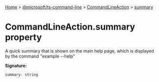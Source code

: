 [Home](./index) &gt; [@microsoft/ts-command-line](./ts-command-line.md) &gt; [CommandLineAction](./ts-command-line.commandlineaction.md) &gt; [summary](./ts-command-line.commandlineaction.summary.md)

# CommandLineAction.summary property

A quick summary that is shown on the main help page, which is displayed by the command "example --help"

**Signature:**
```javascript
summary: string
```
